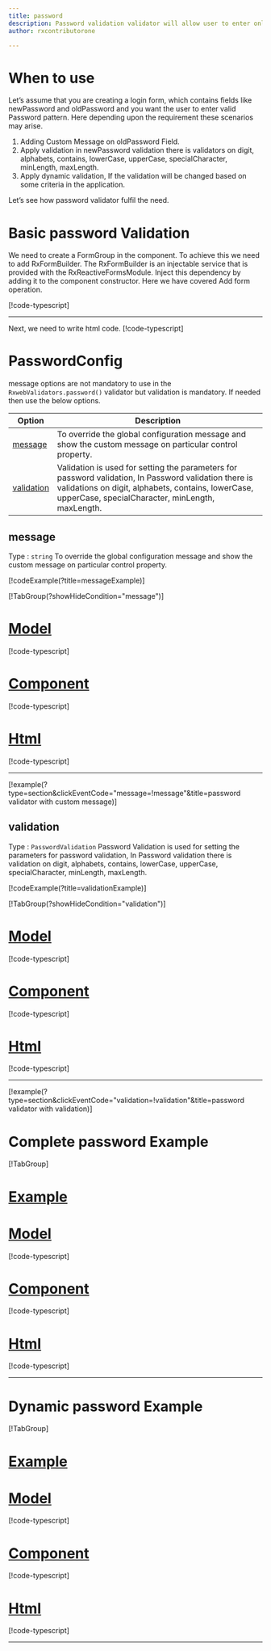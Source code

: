 ```yaml
---
title: password  
description: Password validation validator will allow user to enter only the input according to correct password validation format.
author: rxcontributorone

---
```

# When to use
Let’s assume that you are creating a login form, which contains fields like newPassword and oldPassword and you want the user to enter valid Password pattern. Here depending upon the requirement these scenarios may arise.	
1. Adding Custom Message on oldPassword Field.
2. Apply validation in newPassword validation there is validators on digit, alphabets, contains, lowerCase, upperCase, specialCharacter, minLength, maxLength.
3. Apply dynamic validation, If the validation will be changed based on some criteria in the application.

Let’s see how password validator fulfil the need.

# Basic password Validation
We need to create a FormGroup in the component. To achieve this we need to add RxFormBuilder. The RxFormBuilder is an injectable service that is provided with the RxReactiveFormsModule. Inject this dependency by adding it to the component constructor.
Here we have covered Add form operation. 

[!code-typescript[](\assets\examples\validators\password\add\password-add.component.ts)]
***

Next, we need to write html code.
[!code-typescript[](\assets\examples\validators\password\add\password-add.component.html)]

<app-password-add-validator></app-password-add-validator>

# PasswordConfig 
message options are not mandatory to use in the `RxwebValidators.password()` validator but validation is mandatory. If needed then use the below options.

|Option | Description |
|--- | ---- |
|[message](#message) | To override the global configuration message and show the custom message on particular control property. |
|[validation](#validation) | Validation is used for setting the parameters for password validation, In Password validation there is validations on digit, alphabets, contains, lowerCase, upperCase, specialCharacter, minLength, maxLength. |

## message 
Type :  `string` 
To override the global configuration message and show the custom message on particular control property.

[!codeExample(?title=messageExample)]

[!TabGroup(?showHideCondition="message")]
# [Model](#tab\messageModel)
[!code-typescript[](\assets\examples\validators\password\message\login-info.model.ts)]
# [Component](#tab\messageComponent)
[!code-typescript[](\assets\examples\validators\password\message\password-message.component.ts)]
# [Html](#tab\messageHtml)
[!code-typescript[](\assets\examples\validators\password\message\password-message.component.html)]
***

[!example(?type=section&clickEventCode="message=!message"&title=password validator with custom message)]
<app-password-message-validator></app-password-message-validator>

## validation 
Type :  `PasswordValidation`
Password Validation is used for setting the parameters for password validation, In Password validation there is validation on digit, alphabets, contains, lowerCase, upperCase, specialCharacter, minLength, maxLength.

[!codeExample(?title=validationExample)]

[!TabGroup(?showHideCondition="validation")]
# [Model](#tab\validationModel)
[!code-typescript[](\assets\examples\validators\password\validation\login-info.model.ts)]
# [Component](#tab\validationComponent)
[!code-typescript[](\assets\examples\validators\password\validation\password-validation.component.ts)]
# [Html](#tab\validationHtml)
[!code-typescript[](\assets\examples\validators\password\validation\password-validation.component.html)]
***

[!example(?type=section&clickEventCode="validation=!validation"&title=password validator with validation)]
<app-password-validation-validator></app-password-validation-validator>

# Complete password Example
[!TabGroup]
# [Example](#tab\completeExample)
<app-password-complete-validator></app-password-complete-validator>
# [Model](#tab\completeModel)
[!code-typescript[](\assets\examples\validators\password\complete\login-info.model.ts)]
# [Component](#tab\completeComponent)
[!code-typescript[](\assets\examples\validators\password\complete\password-complete.component.ts)]
# [Html](#tab\completeHtml)
[!code-typescript[](\assets\examples\validators\password\complete\password-complete.component.html)]
***

# Dynamic password Example
[!TabGroup]
# [Example](#tab\dynamicExample)
<app-password-dynamic-validator></app-password-dynamic-validator>
# [Model](#tab\dynamicModel)
[!code-typescript[](\assets\examples\validators\password\dynamic\login-info.model.ts)]
# [Component](#tab\dynamicComponent)
[!code-typescript[](\assets\examples\validators\password\dynamic\password-dynamic.component.ts)]
# [Html](#tab\dynamicHtml)
[!code-typescript[](\assets\examples\validators\password\dynamic\password-dynamic.component.html)]
***